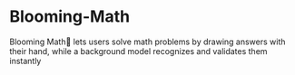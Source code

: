 # Blooming-Math
Blooming Math🌸 lets users solve math problems by drawing answers with their hand, while a background model recognizes and validates them instantly
